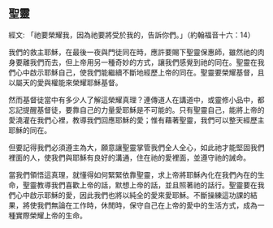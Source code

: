 ## 聖靈 ##

經文: 「祂要榮耀我，因為祂要將受於我的，告訴你們。」（約翰福音十六：14）



我們的救主耶穌，在最後一夜與門徒同在時，應許要賜下聖靈保惠師，雖然祂的肉身要離我們而去，但上帝用另一種奇妙的方式，讓我們感覺到祂的同在。聖靈在我們心中啟示耶穌自己，使我們能繼續不斷地經歷上帝的同在。聖靈要榮耀基督，且以屬天的愛與權能來榮耀耶穌基督。

然而基督徒當中有多少人了解這榮耀真理？連傳道人在講道中，或靈修小品中，都忘記提醒基督徒，要靠自己的力量愛耶穌是不可能的。只有聖靈自己，能將上帝的愛澆灌在我們心裡，教導我們回應耶穌的愛；惟有藉著聖靈，我們可以整天經歷主耶穌的同在。

但要記得我們必須遵主為大，願意讓聖靈掌管我們全人全心，如此祂才能堅固我們裡面的人，使我們與耶穌有良好的溝通，住在祂的愛裡面，並遵守祂的誡命。

當我們領悟這真理，就懂得如何緊緊依靠聖靈，求上帝將耶穌內化在我們內在的生命，聖靈教導我們喜歡上帝的話，默想上帝的話，並且照著祂的話行。聖靈要在我們心中啟示耶穌的愛，因此我們也將以純全的愛來愛耶穌。不斷操練這功課的結果，將使我們無論在工作時，休閒時，保守自己在上帝的愛中的生活方式，成為一種實際榮耀上帝的生命。